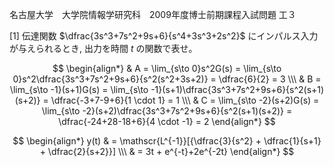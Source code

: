 名古屋大学　大学院情報学研究科　2009年度博士前期課程入試問題 工３

\[1] 伝達関数 $\dfrac{3s^3+7s^2+9s+6}{s^4+3s^3+2s^2}$ にインパルス入力が与えられるとき, 出力を時間 $t$ の関数で表せ。

$$
    \begin{align*}
        & A = \lim_{s\to 0}s^2G(s) = \lim_{s\to 0}s^2\dfrac{3s^3+7s^2+9s+6}{s^2(s^2+3s+2)} = \dfrac{6}{2} = 3 \\\
        & B = \lim_{s\to -1}(s+1)G(s) = \lim_{s\to -1}(s+1)\dfrac{3s^3+7s^2+9s+6}{s^2(s+1)(s+2)} = \dfrac{-3+7-9+6}{1 \cdot 1} = 1 \\\
        & C = \lim_{s\to -2}(s+2)G(s) = \lim_{s\to -2}(s+2)\dfrac{3s^3+7s^2+9s+6}{s^2(s+1)(s+2)} = \dfrac{-24+28-18+6}{4 \cdot -1} = 2
    \end{align*}
$$

$$
    \begin{align*}
        y(t) & = \mathscr{L^{-1}}[{\dfrac{3}{s^2} + \dfrac{1}{s+1} + \dfrac{2}{s+2}}] \\\
        & = 3t + e^{-t}+2e^{-2t} 
    \end{align*}
$$
